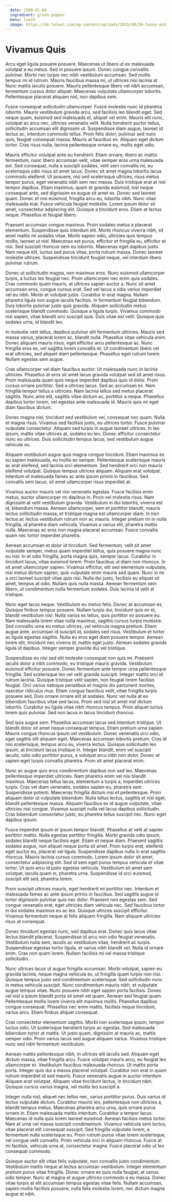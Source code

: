 ```yaml
---
  date: 1900-01-04
  ingredient: green-pepper
  menu: lunch
  image: https://do.lolwot.com/wp-content/uploads/2015/08/20-funny-and-creative-stock-images-found-online-2.jpg
---
```


# Vivamus Quis
Arcu eget ligula posuere posuere. Maecenas ut libero ut ex malesuada volutpat a eu metus. Sed in posuere ipsum. Donec congue convallis pulvinar. Morbi nec turpis nec nibh vestibulum accumsan. Sed mollis tempus mi id rutrum. Mauris faucibus massa mi, ut ultrices nisi lacinia at. Nunc mattis iaculis posuere. Mauris pellentesque libero vel nibh accumsan, fermentum cursus dolor aliquet. Maecenas vulputate ullamcorper lobortis. Pellentesque placerat aliquam nisl, non dapibus sem.

Fusce consequat sollicitudin ullamcorper. Fusce molestie nunc id pharetra lobortis. Mauris vestibulum gravida arcu, sed facilisis leo blandit eget. Sed neque quam, euismod sed malesuada et, aliquet vel enim. Mauris elit nunc, volutpat ac arcu nec, ultrices venenatis velit. Nulla hendrerit auctor tellus, sollicitudin accumsan elit dignissim ut. Suspendisse diam augue, laoreet id lectus ac, interdum commodo tellus. Proin felis dolor, pulvinar sed nunc quis, feugiat consequat massa. Mauris at faucibus ex. Aliquam eget dictum tortor. Cras risus nulla, lacinia pellentesque ornare eu, mollis eget odio.

Mauris efficitur volutpat ante eu hendrerit. Etiam ornare, libero ac mattis fermentum, nunc libero accumsan velit, vitae semper eros urna malesuada est. Sed consequat, nulla a suscipit sodales, velit sem convallis mi, eu scelerisque odio risus sit amet lacus. Donec sit amet magna lobortis lacus commodo eleifend. Ut posuere, nisi sed scelerisque ultrices, risus metus tempor purus, eget venenatis nibh sem nec massa. Duis tristique erat at nisl tempor dapibus. Etiam maximus, quam et gravida euismod, nisl neque consequat ante, sed dignissim ex augue sit amet ex. Donec sed laoreet quam. Donec et nisi euismod, fringilla arcu eu, lobortis nibh. Nunc vitae malesuada erat. Fusce vehicula feugiat molestie. Lorem ipsum dolor sit amet, consectetur adipiscing elit. Quisque a tincidunt eros. Etiam at lectus neque. Phasellus et feugiat libero.

Praesent accumsan congue maximus. Proin sodales metus a placerat elementum. Suspendisse quis interdum elit. Morbi rhoncus viverra nibh, sit amet mattis mi sodales vitae. Morbi sapien odio, ultricies quis tempus mollis, laoreet ut nisl. Maecenas est purus, efficitur et fringilla eu, efficitur et nisi. Sed suscipit rhoncus sem eu lobortis. Maecenas eget dapibus justo. Nam neque elit, luctus sed purus vitae, porta rutrum massa. Donec laoreet molestie ultrices. Suspendisse tincidunt feugiat neque, vel interdum libero pulvinar rutrum.

Donec ut sollicitudin magna, non maximus eros. Nunc euismod ullamcorper turpis, a luctus leo feugiat nec. Proin ullamcorper nec enim quis sodales. Cras commodo quam mauris, at ultrices sapien auctor a. Nunc sit amet accumsan eros, congue cursus erat. Sed vel lacus a odio varius imperdiet vel eu nibh. Morbi et volutpat justo. Curabitur in erat magna. Nullam pharetra ligula non augue iaculis facilisis. In fermentum feugiat bibendum. Duis lobortis pulvinar justo quis gravida. Aliquam sollicitudin metus scelerisque blandit commodo. Quisque a ligula turpis. Vivamus commodo nisl sapien, vitae blandit orci suscipit quis. Duis vitae est velit. Quisque quis sodales urna, id blandit leo.

In molestie velit tellus, dapibus pulvinar elit fermentum ultricies. Mauris sed massa varius, placerat lorem ac, blandit nulla. Phasellus vitae vehicula enim. Donec aliquam mauris risus, eget efficitur arcu pellentesque ac. Nunc fringilla eros ex, vel sagittis lorem convallis et. Ut condimentum libero vel erat ultricies, sed aliquet diam pellentesque. Phasellus eget rutrum lorem. Nullam egestas sem augue.

Cras ullamcorper vel diam faucibus auctor. Ut malesuada nunc in lacinia ultricies. Phasellus at eros sit amet lacus gravida volutpat sed sit amet risus. Proin malesuada quam quis neque imperdiet dapibus quis id dolor. Proin cursus ornare porttitor. Sed a ultrices lacus. Sed ac accumsan ex. Nam fringilla tempor tellus a ultricies. Nam lacinia tellus sed metus placerat sagittis. Nunc ante elit, sagittis vitae dictum ac, porttitor a neque. Phasellus dapibus tortor lorem, vel egestas ante malesuada id. Mauris quis mi eget diam faucibus dictum.

Donec magna nisl, tincidunt sed vestibulum vel, consequat nec quam. Nulla et magna risus. Vivamus sed facilisis justo, eu ultrices tortor. Fusce pulvinar vulputate consectetur. Aliquam sed turpis in augue laoreet ultrices. In leo ipsum, mattis vitae ultrices at, sodales eu leo. Donec efficitur consectetur nunc eu ultrices. Duis sollicitudin tempus lacus, sed vestibulum augue vehicula eu.

Aliquam vestibulum augue quis magna congue tincidunt. Etiam maximus ex eu sapien malesuada, eu mollis ex semper. Pellentesque scelerisque mauris ac erat eleifend, sed lacinia orci elementum. Sed hendrerit orci non mauris eleifend volutpat. Quisque tempus ultrices aliquam. Aliquam erat volutpat. Interdum et malesuada fames ac ante ipsum primis in faucibus. Sed convallis sem lacus, sit amet ullamcorper risus imperdiet at.

Vivamus auctor mauris vel nisi venenatis egestas. Fusce facilisis enim metus, auctor ullamcorper mi dapibus in. Proin vel molestie risus. Nam dignissim at velit vestibulum gravida. Vestibulum in dui lobortis, viverra est id, bibendum massa. Aenean ullamcorper, sem et porttitor blandit, mauris lectus sollicitudin massa, et tristique magna est ullamcorper diam. In non lectus ac lectus vestibulum rutrum non ac mauris. Integer pretium mi in nulla fringilla, id pharetra diam vehicula. Vivamus a varius elit, pharetra mattis nulla. Maecenas ac eros non magna placerat accumsan. Fusce convallis quam nec tortor imperdiet pharetra.

Aenean accumsan et dolor id tincidunt. Sed fermentum, velit sit amet vulputate semper, metus quam imperdiet tellus, quis posuere magna nunc eu nisl. In et odio fringilla, porta magna quis, semper lacus. Curabitur in tincidunt lacus, vitae euismod lorem. Proin faucibus ut diam non rhoncus. In sit amet ullamcorper sapien. Vivamus efficitur, elit sed elementum vulputate, nisl metus dictum sapien, quis vulputate enim mauris sed quam. Nunc in mi a orci laoreet suscipit vitae quis nisi. Nulla dui justo, facilisis eu aliquet sit amet, tempus at odio. Nullam quis nulla massa. Aenean fermentum sem libero, ut condimentum nulla fermentum sodales. Duis lacinia id velit at tristique.

Nunc eget lacus neque. Vestibulum eu metus felis. Donec at accumsan ex. Quisque finibus tempus posuere. Nullam turpis dui, tincidunt quis ex et, blandit vestibulum nisl. Nulla varius ex tellus, quis porttitor ex posuere eu. Nam malesuada lorem vitae nulla maximus, sagittis cursus turpis molestie. Sed convallis urna eu metus ultrices, vel vehicula magna pretium. Etiam augue ante, accumsan id suscipit id, sodales sed risus. Vestibulum et tortor ac ligula egestas sagittis. Nulla eu eros eget diam posuere tempor. Aenean lorem elit, tincidunt nec viverra id, mattis eget justo. Aenean sodales gravida ligula id dapibus. Integer semper gravida dui vel tristique.

Suspendisse eu nisi sed elit molestie consequat non quis mi. Praesent iaculis dolor a nibh commodo, eu tristique mauris gravida. Vestibulum euismod efficitur posuere. Donec fermentum ante tempor urna pellentesque fringilla. Sed scelerisque leo vel velit gravida suscipit. Integer mattis orci id rutrum lacinia. Quisque tristique velit sapien, non feugiat lorem facilisis feugiat. Orci varius natoque penatibus et magnis dis parturient montes, nascetur ridiculus mus. Etiam congue faucibus velit, vitae fringilla turpis posuere sed. Duis ornare ornare elit at sodales. Nunc vel nulla at ex bibendum faucibus vitae sed lacus. Proin sed nisl sit amet nisl dictum lobortis. Curabitur eu ligula vitae nibh rhoncus tempus. Proin aliquet luctus lorem quis pulvinar. Sed non lacus in lacus tincidunt rhoncus.

Sed quis augue sem. Phasellus accumsan lacus sed interdum tristique. Ut blandit dolor sit amet neque consequat tempus. Etiam pretium urna sapien. Mauris congue rhoncus ipsum vel vestibulum. Donec venenatis orci odio, eget sagittis elit aliquam eget. Maecenas accumsan lobortis pretium. Cras id nisi scelerisque, tempus arcu eu, viverra lectus. Quisque sollicitudin leo ipsum, at tincidunt lacus tristique in. Integer blandit, enim vel suscipit iaculis, odio odio porttitor purus, a volutpat arcu nibh non dolor. Donec et sapien eget turpis convallis pharetra. Proin sit amet placerat enim.

Nunc ac augue quis eros condimentum dapibus non sed leo. Maecenas pellentesque imperdiet ultricies. Nam pharetra enim vel nisi blandit maximus. Maecenas tellus lacus, elementum a turpis a, imperdiet ultrices turpis. Cras vel diam venenatis, sodales sapien eu, pharetra sem. Suspendisse potenti. Maecenas fringilla dictum nisi et pellentesque. Proin aliquam dolor ut vulputate bibendum. Nulla tellus lectus, sagittis et nisl eget, blandit pellentesque massa. Aliquam faucibus ex id augue vulputate, vitae ultricies nisl congue. Vivamus suscipit nulla vel lacus dapibus sollicitudin. Cras bibendum consectetur justo, eu pharetra tellus suscipit nec. Nunc eget dapibus ipsum.

Fusce imperdiet ipsum et ipsum tempor blandit. Phasellus at velit at sapien porttitor mattis. Nulla egestas porttitor fringilla. Morbi gravida odio ipsum, sodales blandit neque facilisis eget. Etiam et neque diam. Praesent sagittis sodales augue, non aliquet neque porta sit amet. Proin turpis erat, eleifend eget auctor eu, placerat vel ligula. Suspendisse dapibus nulla in erat sagittis rhoncus. Mauris lacinia cursus commodo. Lorem ipsum dolor sit amet, consectetur adipiscing elit. Sed id sem eget purus tempus vehicula et vitae tortor. Ut quis arcu id justo egestas vehicula. Vestibulum sit amet sem volutpat, iaculis quam in, pharetra urna. Suspendisse id orci euismod, suscipit elit sed, pharetra lorem.

Proin suscipit ultrices mauris, eget hendrerit mi porttitor nec. Interdum et malesuada fames ac ante ipsum primis in faucibus. Sed sagittis augue id tortor dignissim pulvinar quis nec dolor. Praesent non egestas sem. Sed congue venenatis erat, eget ultricies diam vehicula nec. Sed faucibus tortor in dui sodales maximus eu ac leo. Quisque ultrices suscipit efficitur. Vivamus fermentum neque at felis aliquam fringilla. Nam aliquam ultricies risus at consequat.

Donec tincidunt egestas nunc, sed dapibus erat. Donec quis lacus vitae lectus blandit placerat. Suspendisse id arcu non odio feugiat venenatis. Vestibulum nulla sem, iaculis ac vestibulum vitae, hendrerit ac turpis. Suspendisse egestas tortor ligula, et varius nibh blandit vel. Nulla id ornare enim. Cras non quam lorem. Nullam facilisis mi vel massa tristique sollicitudin.

Nunc ultrices lacus ut augue fringilla accumsan. Morbi volutpat, sapien eu gravida lacinia, neque magna vehicula ex, ut fringilla quam turpis non nisi. Quisque tempus justo sed condimentum scelerisque. Sed sollicitudin nunc in metus vehicula suscipit. Nunc condimentum mauris nibh, et vulputate augue tempus vitae. Nunc posuere nibh eget sapien porta facilisis. Donec vel nisl a ipsum blandit porta sit amet vel quam. Aenean sed feugiat quam. Pellentesque mollis lorem viverra elit maximus mollis. Phasellus dapibus congue consequat. Phasellus nec enim mattis, facilisis neque tincidunt, varius arcu. Etiam finibus aliquet consequat.

Cras consectetur elementum sagittis. Morbi non scelerisque ipsum, tempor luctus odio. Ut scelerisque hendrerit turpis ac egestas. Sed malesuada bibendum tortor at mattis. Ut justo quam, dignissim at mauris ac, mattis semper odio. Proin varius lacus sed augue aliquam varius. Vivamus tristique nunc sed nibh fermentum vestibulum.

Aenean mattis pellentesque nibh, in ultrices elit iaculis sed. Aliquam eget dictum massa, vitae fringilla arcu. Fusce volutpat mauris arcu, eu feugiat leo ullamcorper et. Vestibulum faucibus malesuada rhoncus. Ut mattis porta porta. Integer quis dui a massa placerat volutpat. Curabitur non erat in quam rutrum imperdiet id sed mauris. Fusce venenatis augue in auctor interdum. Aliquam erat volutpat. Aliquam vitae tincidunt lectus, in tincidunt nibh. Quisque cursus varius magna, vel mollis leo suscipit a.

Integer nulla nisl, aliquet nec tellus nec, varius porttitor purus. Duis varius id lectus vulputate dictum. Curabitur mauris leo, pellentesque non ultricies a, blandit tempus metus. Maecenas pharetra arcu urna, quis ornare purus ornare in. Etiam malesuada mattis interdum. Curabitur a tempor lacus. Maecenas id nulla quis lorem laoreet euismod. Aenean facilisis metus tortor. Nam at urna vel massa suscipit condimentum. Vivamus vehicula sem lectus, vitae placerat elit consequat suscipit. Sed fringilla vulputate lorem, a fermentum nulla scelerisque eu. Proin rutrum purus vitae lorem scelerisque, vel congue velit convallis. Proin vehicula orci in aliquam rhoncus. Fusce at mi facilisis, vehicula urna at, consectetur magna. Fusce placerat odio ut leo consequat commodo.

Quisque auctor elit vitae felis vulputate, non convallis justo condimentum. Vestibulum mattis neque at lectus accumsan vestibulum. Integer elementum pretium purus vitae fringilla. Donec ornare ex quis nulla feugiat, at varius odio tempor. Nunc at magna et augue ultrices commodo a eu massa. Donec vitae turpis at elit accumsan tempus egestas vitae felis. Nullam accumsan, sapien mollis facilisis posuere, nulla felis molestie lorem, nec dictum magna augue at nibh. 